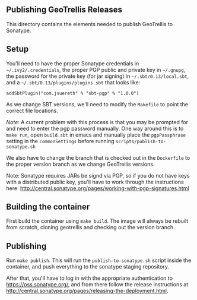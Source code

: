 ## Publishing GeoTrellis Releases

This directory contains the elements needed to publish GeoTrellis to Sonatype.

## Setup

You'll need to have the proper Sonatype credentials in `~/.ivy2/.credentials`,
the proper PGP public and private key in `~/.gnupg`,
the password for the private key (for jar signing) in `~/.sbt/0.13/local.sbt`,
and a `~/.sbt/0.13/plugins/plugins.sbt` that looks like:

```
addSbtPlugin("com.jsuereth" % "sbt-pgp" % "1.0.0")
```

As we change SBT versions, we'll need to modify the `Makefile` to point the correct
file locations.

_Note_: A current problem with this process is that you may be prompted for and need to enter the pgp password manually.
One way around this is to `make run`, open `build.sbt` in emacs and manually place the `pgpPassphrase` setting in the `commonSettings` before running `scripts/publish-to-sonatype.sh`

We also have to change the branch that is checked out in the `Dockerfile` to the
proper version branch as we change GeoTrellis versions.

Note: Sonatype requires JARs be signd via PGP, so if you do not have keys
with a distributed public key, you'll have to work through the instructions here:
http://central.sonatype.org/pages/working-with-pgp-signatures.html

## Building the container

First build the container using `make build`. The image will always be rebuilt from
scratch, cloning geotrellis and checking out the version branch.


## Publishing

Run `make publish`. This will run the `publish-to-sonatype.sh` script inside the
container, and push everything to the sonatype staging repository.

After that, you'll have to log in with the appropriate authentication to
https://oss.sonatype.org/, and from there follow the release instructions
at http://central.sonatype.org/pages/releasing-the-deployment.html.
